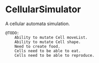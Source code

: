 CellularSimulator
====

A cellular automata simulation.

```
@TODO:
    Ability to mutate Cell moveList.
    Ability to mutate Cell shape.
    Need to create food.
    Cells need to be able to eat.
    Cells need to be able to reproduce.
```
